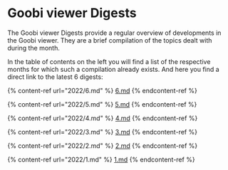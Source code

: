 # Goobi viewer Digests

The Goobi viewer Digests provide a regular overview of developments in the Goobi viewer. They are a brief compilation of the topics dealt with during the month.&#x20;

In the table of contents on the left you will find a list of the respective months for which such a compilation already exists. And here you find a direct link to the latest 6 digests:

{% content-ref url="2022/6.md" %}
[6.md](2022/6.md)
{% endcontent-ref %}

{% content-ref url="2022/5.md" %}
[5.md](2022/5.md)
{% endcontent-ref %}

{% content-ref url="2022/4.md" %}
[4.md](2022/4.md)
{% endcontent-ref %}

{% content-ref url="2022/3.md" %}
[3.md](2022/3.md)
{% endcontent-ref %}

{% content-ref url="2022/2.md" %}
[2.md](2022/2.md)
{% endcontent-ref %}

{% content-ref url="2022/1.md" %}
[1.md](2022/1.md)
{% endcontent-ref %}
